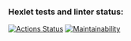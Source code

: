### Hexlet tests and linter status:
[![Actions Status](https://github.com/Ahiles3005/php-project-45/workflows/hexlet-check/badge.svg)](https://github.com/Ahiles3005/php-project-45/actions)
[![Maintainability](https://api.codeclimate.com/v1/badges/015597d9b8c7ad037af8/maintainability)](https://codeclimate.com/github/Ahiles3005/php-project-45/maintainability)